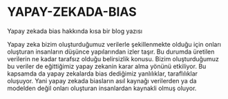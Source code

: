 # YAPAY-ZEKADA-BIAS
Yapay zekada bias hakkında kısa bir blog yazısı

Yapay zeka bizim oluşturduğumuz verilerle şekillenmekte olduğu için onları oluşturan insanların düşünce yapılarından izler taşır. Bu durumda üretilen verilerin ne kadar tarafsız olduğu belirsizlik konusu. Bizim oluşturduğumuz bu veriler de eğittiğimiz yapay zekanin karar alma yönünü etkiliyor. Bu kapsamda da yapay zekalarda bias dediğimiz yanlılıklar, taraflılıklar oluşuyor. Yani yapay zekada biasların asıl kaynağı verilerden ya da modelden değil onları oluşturan insanlardan kaynakli olmuş oluyor.

